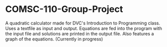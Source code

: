 # COMSC-110-Group-Project
A quadratic calculator made for DVC's Introduction to Programming class.
Uses a textfile as input and output. Equations are fed into the program with the input file and solutions are printed in the output file. Also features a graph of the equations.
(Currently in progress)
